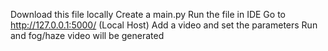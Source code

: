 Download this file locally 
Create a main.py 
Run the file in IDE 
Go to http://127.0.0.1:5000/ (Local Host)
Add a video and set the parameters 
Run and fog/haze video will be generated
